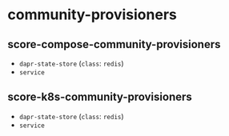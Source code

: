 # community-provisioners

## score-compose-community-provisioners
- `dapr-state-store` (`class`: `redis`)
- `service`

## score-k8s-community-provisioners
- `dapr-state-store` (`class`: `redis`)
- `service`
